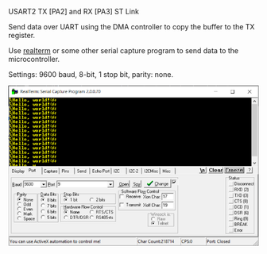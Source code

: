 USART2 TX [PA2] and RX [PA3] ST Link 

Send data over UART using the DMA controller to copy the buffer to the TX register. 

Use [realterm](https://sourceforge.net/projects/realterm/) or some other serial capture program to send data to the microcontroller. 

Settings: 9600 baud, 8-bit, 1 stop bit, parity: none.

![](img/realterm_helloworld.PNG)